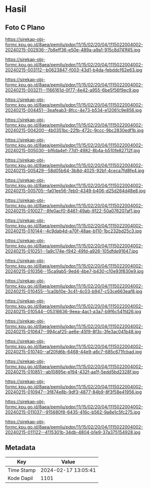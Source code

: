 # Hasil

## Foto C Plano

https://sirekap-obj-formc.kpu.go.id/8aea/pemilu/pdpr/11/15/02/20/04/1115022004002-20240215-002936--7b8eff36-e50e-489a-a9a1-915c8d741f45.jpg

https://sirekap-obj-formc.kpu.go.id/8aea/pemilu/pdpr/11/15/02/20/04/1115022004002-20240215-003112--b0623847-f003-43d1-b4da-febddcf62e63.jpg

https://sirekap-obj-formc.kpu.go.id/8aea/pemilu/pdpr/11/15/02/20/04/1115022004002-20240215-003211--1166161d-0f77-4e42-a955-6be5f56f9ec9.jpg

https://sirekap-obj-formc.kpu.go.id/8aea/pemilu/pdpr/11/15/02/20/04/1115022004002-20240215-004451--3eafeab3-8fcc-4e73-b534-e12061c9e856.jpg

https://sirekap-obj-formc.kpu.go.id/8aea/pemilu/pdpr/11/15/02/20/04/1115022004002-20240215-004200--4b0351bc-22fb-472c-9ccc-9bc2830edf1b.jpg

https://sirekap-obj-formc.kpu.go.id/8aea/pemilu/pdpr/11/15/02/20/04/1115022004002-20240215-005030--bf6da4ef-77d1-4982-8b4a-b510fe82712f.jpg

https://sirekap-obj-formc.kpu.go.id/8aea/pemilu/pdpr/11/15/02/20/04/1115022004002-20240215-005429--58d05b64-3b8d-4025-92bf-4ceca7fd8fe4.jpg

https://sirekap-obj-formc.kpu.go.id/8aea/pemilu/pdpr/11/15/02/20/04/1115022004002-20240215-005705--fa01ee56-7eb0-4349-b406-d25d264d48e8.jpg

https://sirekap-obj-formc.kpu.go.id/8aea/pemilu/pdpr/11/15/02/20/04/1115022004002-20240215-010027--8fe0acf0-8461-49ab-9122-50a076207af1.jpg

https://sirekap-obj-formc.kpu.go.id/8aea/pemilu/pdpr/11/15/02/20/04/1115022004002-20240215-010144--4c9dab4d-a70f-48ae-b110-1bc232bd25c3.jpg

https://sirekap-obj-formc.kpu.go.id/8aea/pemilu/pdpr/11/15/02/20/04/1115022004002-20240215-010251--1a9c174e-f942-49fd-a926-105dfde91647.jpg

https://sirekap-obj-formc.kpu.go.id/8aea/pemilu/pdpr/11/15/02/20/04/1115022004002-20240215-010356--15ca9ab5-9ed4-4be7-b430-c10e93f830e9.jpg

https://sirekap-obj-formc.kpu.go.id/8aea/pemilu/pdpr/11/15/02/20/04/1115022004002-20240215-010455--1ca0b10e-3c41-4c03-b947-c53ce663eaf8.jpg

https://sirekap-obj-formc.kpu.go.id/8aea/pemilu/pdpr/11/15/02/20/04/1115022004002-20240215-010544--05316636-9eea-4ac1-a3a7-b9f6c541fd26.jpg

https://sirekap-obj-formc.kpu.go.id/8aea/pemilu/pdpr/11/15/02/20/04/1115022004002-20240215-010647--994caf25-ae6e-45f9-8f3c-3fe3ac041b48.jpg

https://sirekap-obj-formc.kpu.go.id/8aea/pemilu/pdpr/11/15/02/20/04/1115022004002-20240215-010740--af20fd6b-6468-44e9-a6c7-685c671fcbad.jpg

https://sirekap-obj-formc.kpu.go.id/8aea/pemilu/pdpr/11/15/02/20/04/1115022004002-20240215-010851--ab10895e-e194-432f-aa1f-5edd5bd2328f.jpg

https://sirekap-obj-formc.kpu.go.id/8aea/pemilu/pdpr/11/15/02/20/04/1115022004002-20240215-010947--3f874e8b-9df3-4877-84b9-8f3f58e41956.jpg

https://sirekap-obj-formc.kpu.go.id/8aea/pemilu/pdpr/11/15/02/20/04/1115022004002-20240215-011037--915680f8-6435-416c-b562-9a8e1c5fc275.jpg

https://sirekap-obj-formc.kpu.go.id/8aea/pemilu/pdpr/11/15/02/20/04/1115022004002-20240215-011122--4115301b-34db-4804-b1e9-37a375154928.jpg


## Metadata

| Key        | Value               |
| ---------- | ------------------- |
| Time Stamp | 2024-02-17 13:05:41 |
| Kode Dapil | 1101                |



